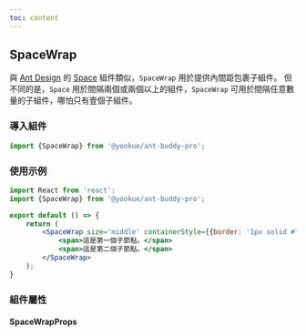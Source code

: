 ```yaml
---
toc: content
---
```


## SpaceWrap

與 [Ant Design](https://ant.design/) 的 [Space](https://4x.ant.design/components/space/) 組件類似，`SpaceWrap` 用於提供內間距包裹子組件。
但不同的是，`Space` 用於間隔兩個或兩個以上的組件，`SpaceWrap` 可用於間隔任意數量的子組件，哪怕只有壹個子組件。

### 導入組件

```jsx | pure
import {SpaceWrap} from '@yookue/ant-buddy-pro';
```

### 使用示例

```jsx
import React from 'react';
import {SpaceWrap} from '@yookue/ant-buddy-pro';

export default () => {
    return (
        <SpaceWrap size='middle' containerStyle={{border: '1px solid #f5f2f0'}}>
            <span>這是第一個子節點。</span>
            <span>這是第二個子節點。</span>
        </SpaceWrap>
    );
}
```

### 組件屬性

#### SpaceWrapProps

<API src="@/layout/SpaceWrap/index.tsx" hideTitle></API>
